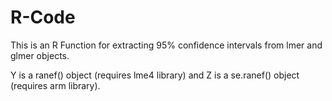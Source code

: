 R-Code
======
This is an R Function for extracting 95% confidence intervals from lmer and glmer objects. 

Y is a ranef() object (requires lme4 library) and Z is a se.ranef() object (requires arm library).
